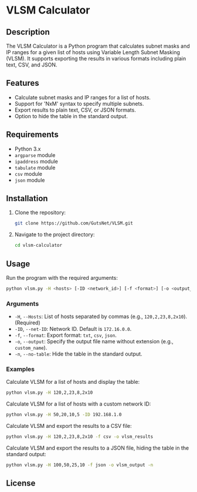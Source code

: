 # VLSM Calculator

## Description
The VLSM Calculator is a Python program that calculates subnet masks and IP ranges for a given list of hosts using Variable Length Subnet Masking (VLSM). It supports exporting the results in various formats including plain text, CSV, and JSON.

## Features
- Calculate subnet masks and IP ranges for a list of hosts.
- Support for 'NxM' syntax to specify multiple subnets.
- Export results to plain text, CSV, or JSON formats.
- Option to hide the table in the standard output.

## Requirements
- Python 3.x
- `argparse` module
- `ipaddress` module
- `tabulate` module
- `csv` module
- `json` module

## Installation
1. Clone the repository:
    ```sh
    git clone https://github.com/GutsNet/VLSM.git
    ```
2. Navigate to the project directory:
    ```sh
    cd vlsm-calculator
    ```

## Usage
Run the program with the required arguments:
```sh
python vlsm.py -H <hosts> [-ID <network_id>] [-f <format>] [-o <output_filename>] [-n]
```

### Arguments
- `-H`, `--Hosts`: List of hosts separated by commas (e.g., `120,2,23,8,2x10`). (Required)
- `-ID`, `--net-ID`: Network ID. Default is `172.16.0.0`.
- `-f`, `--format`: Export format: `txt`, `csv`, `json`.
- `-o`, `--output`: Specify the output file name without extension (e.g., `custom_name`).
- `-n`, `--no-table`: Hide the table in the standard output.

### Examples
Calculate VLSM for a list of hosts and display the table:
```sh
python vlsm.py -H 120,2,23,8,2x10
```

Calculate VLSM for a list of hosts with a custom network ID:
```sh
python vlsm.py -H 50,20,10,5 -ID 192.168.1.0
```

Calculate VLSM and export the results to a CSV file:
```sh
python vlsm.py -H 120,2,23,8,2x10 -f csv -o vlsm_results
```

Calculate VLSM and export the results to a JSON file, hiding the table in the standard output:
```sh
python vlsm.py -H 100,50,25,10 -f json -o vlsm_output -n
```

## License
